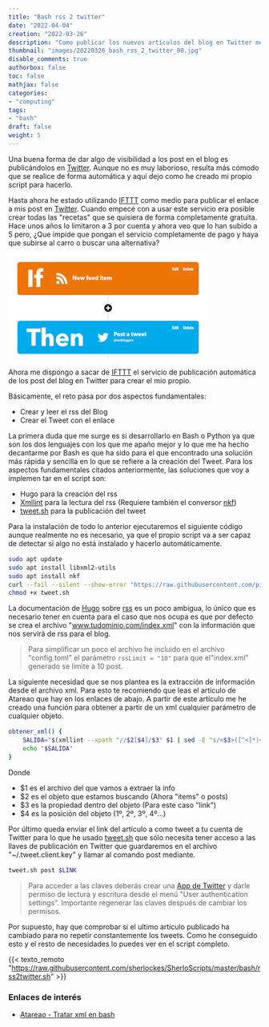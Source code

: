 ```yaml
---
title: "Bash rss 2 twitter"
date: "2022-04-04"
creation: "2022-03-26"
description: "Como publicar los nuevos artículos del blog en Twitter mediante un script en Bash"
thumbnail: "images/20220326_bash_rss_2_twitter_00.jpg"
disable_comments: true
authorbox: false
toc: false
mathjax: false
categories:
- "computing"
tags:
- "bash"
draft: false
weight: 5
---
```

Una buena forma de dar algo de visibilidad a los post en el blog es publicándolos en [Twitter]. Aunque no es muy laborioso, resulta más cómodo que se realice de forma automática y aquí dejo como he creado mi propio script para hacerlo.
<!--more-->
Hasta ahora he estado utilizando [IFTTT] como medio para publicar el enlace a mis post en [Twitter]. Cuando empecé con a usar este servicio era posible crear todas las "recetas" que se quisiera de forma completamente gratuita. Hace unos años lo limitaron a 3 por cuenta y ahora veo que lo han subido a 5 pero, ¿Que impide que pongan el servicio completamente de pago y haya que subirse al carro o buscar una alternativa?

![image-01]

Ahora me dispongo a sacar de [IFTTT] el servicio de publicación automática de los post del blog en Twitter para crear el mio propio.

Básicamente, el reto pasa por dos aspectos fundamentales:
- Crear y leer el rss del Blog
- Crear el Tweet con el enlace

La primera duda que me surge es si desarrollarlo en Bash o Python ya que son los dos lenguajes con los que me apaño mejor y lo que me ha hecho decantarme por Bash es que ha sido para el que encontrado una solución más rápida y sencilla en lo que se refiere a la creación del Tweet. Para los aspectos fundamentales citados anteriormente, las soluciones que voy a implemen tar en el script son:

- Hugo para la creación del rss
- [Xmllint] para la lectura del rss (Requiere también el conversor [nkf])
- [tweet.sh] para la publicación del tweet


Para la instalación de todo lo anterior ejecutaremos el siguiente código aunque realmente no es necesario, ya que el propio script va a ser capaz de detectar si algo no está instalado y hacerlo automáticamente.



``` bash
sudo apt update
sudo apt install libxml2-utils
sudo apt install nkf
curl --fail --silent --show-error "https://raw.githubusercontent.com/piroor/tweet.sh/trunk/tweet.sh" --output tweet.sh
chmod +x tweet.sh
```

La documentación de [Hugo] sobre [rss] es un poco ambigua, lo único que es necesario tener en cuenta para el caso que nos ocupa es que por defecto se crea el archivo "www.tudominio.com/index.xml" con la información que nos servirá de rss para el blog.

> Para simplificar un poco el archivo he incluido en el archivo "config.toml" el parámetro `rssLimit = "10"` para que el"index.xml" generado se limite a 10 post.

La siguiente necesidad que se nos plantea es la extracción de información desde el archivo xml. Para esto te recomiendo que leas el artículo de Atareao que hay en los enlaces de abajo. A partir de este artículo me he creado una función para obtener a partir de un xml cualquier parámetro de cualquier objeto.

``` bash
obtener_xml() {
    SALIDA="$(xmllint --xpath "//$2[$4]/$3" $1 | sed -E "s/<$3>([^<]*)<\/$3>/\1;/g" | rev | cut -c2- | rev)"
    echo "$SALIDA"
}
```
Donde
- $1 es el archivo del que vamos a extraer la info
- $2 es el objeto que estamos buscando (Ahora "items" o posts)
- $3 es la propiedad dentro del objeto (Para este caso "link")
- $4 es la posición del objeto (1º, 2º, 3º, 4º...)

Por último queda enviar el link del artículo a como tweet a tu cuenta de Twitter para lo que he usado [tweet.sh] que sólo necesita tener acceso a las llaves de publicación en Twitter que guardaremos en el archivo "~/.tweet.client.key" y llamar al comando post mediante.

``` bash
tweet.sh post $LINK
```

> Para acceder a las claves deberás crear una [App de Twitter] y darle permiso de lectura y escritura desde el menú "User authentication settings". Importante regenerar las claves después de cambiar los permisos.

Por supuesto, hay que comprobar si el ultimo artículo publicado ha cambiado para no repetir constantemente los tweets. Como he conseguido esto y el resto de necesidades lo puedes ver en el script completo.

{{< texto_remoto "https://raw.githubusercontent.com/sherlockes/SherloScripts/master/bash/rss2twitter.sh" >}}

### Enlaces de interés
- [Atareao - Tratar xml en bash](https://atareao.es/como/xml-en-bash/)

[App de Twitter]: https://apps.twitter.com/
[tweet.sh]: https://github.com/piroor/tweet.sh
[Developer Portal]: https://developer.twitter.com
[Hugo]: https://gohugo.io
[IFTTT]: https://ifttt.com
[nkf]: https://github.com/dmc/nkf
[rss]: https://gohugo.io/templates/rss/
[Twitter]: https://twitter.com/sherblogpro
[Xmllint]: https://gnome.pages.gitlab.gnome.org/libxml2/xmllint.html

[image-01]: /images/20220326_bash_rss_2_twitter_01.jpg
[image-02]: /images/20220326_bash_rss_2_twitter_02.jpg
[image-03]: /images/20220326_bash_rss_2_twitter_03.jpg
[image-04]: /images/20220326_bash_rss_2_twitter_04.jpg
[image-05]: /images/20220326_bash_rss_2_twitter_05.jpg
[image-06]: /images/20220326_bash_rss_2_twitter_06.jpg
[image-07]: /images/20220326_bash_rss_2_twitter_07.jpg
[image-08]: /images/20220326_bash_rss_2_twitter_08.jpg
[image-09]: /images/20220326_bash_rss_2_twitter_09.jpg
